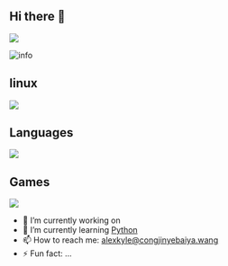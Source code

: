 ## Hi there 👋
![](https://visitor-badge.glitch.me/badge?page_id=congjinyebaiya.readme)

![info](https://github-readme-stats.vercel.app/api?username=congjinyebaiya&show_icons=true&count_private=true&hide=prs&theme=default_repocard)

## linux
[![](https://img.shields.io/badge/OS-Arch%20Linux-33aadd?style=flat-square&logo=arch-linux&logoColor=ffffff)](https://www.archlinux.org/)


## Languages
[![](https://img.shields.io/badge/-Java-007396?style=flat-square&logo=java&logoColor=ffffff)](https://reactjs.org/)

## Games
[![](https://img.shields.io/badge/Steam-171a21?style=flat-square&logo=steam&logoColor=ffffff)](https://steamcommunity.com/id/fluoxetine12)



- 🔭 I’m currently working on 
- 🌱 I’m currently learning [Python](https://www.python.org/)
- 📫 How to reach me: [alexkyle@congjinyebaiya.wang](mailto:alexkyle@congjinyebaiya.wang)
- ⚡ Fun fact: ...

